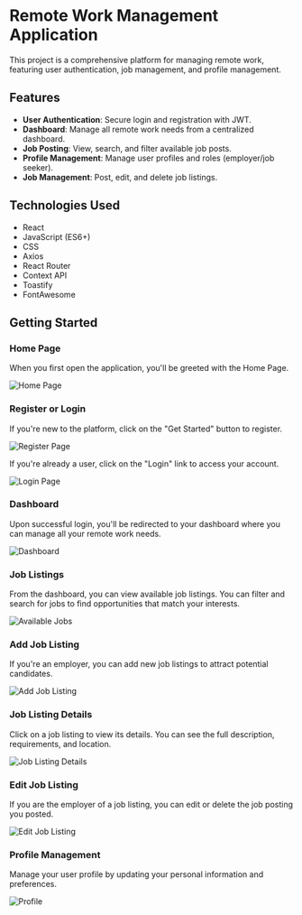 # Remote Work Management Application

This project is a comprehensive platform for managing remote work, featuring user authentication, job management, and profile management.

## Features

- **User Authentication**: Secure login and registration with JWT.
- **Dashboard**: Manage all remote work needs from a centralized dashboard.
- **Job Posting**: View, search, and filter available job posts.
- **Profile Management**: Manage user profiles and roles (employer/job seeker).
- **Job Management**: Post, edit, and delete job listings.

## Technologies Used

- React
- JavaScript (ES6+)
- CSS
- Axios
- React Router
- Context API
- Toastify
- FontAwesome

## Getting Started

### Home Page
When you first open the application, you'll be greeted with the Home Page.

![Home Page](./src/assets/Screenshot_Home.jpg)

### Register or Login
If you're new to the platform, click on the "Get Started" button to register.

![Register Page](./src/assets/Screenshot_loginPage.jpg)

If you're already a user, click on the "Login" link to access your account.

![Login Page](./src/assets/Screenshot_loginPage.jpg)

### Dashboard
Upon successful login, you'll be redirected to your dashboard where you can manage all your remote work needs.

![Dashboard](./src/assets/Screenshot_Dashboard.jpg)

### Job Listings
From the dashboard, you can view available job listings. You can filter and search for jobs to find opportunities that match your interests.

![Available Jobs](./src/assets/Screenshot_AvailableJobs.jpg)

### Add Job Listing
If you're an employer, you can add new job listings to attract potential candidates.

![Add Job Listing](./src/assets/Screenshot_AddJobListing.jpg)

### Job Listing Details
Click on a job listing to view its details. You can see the full description, requirements, and location.

![Job Listing Details](./src/assets/Screenshot_JobListingDetails.jpg)

### Edit Job Listing
If you are the employer of a job listing, you can edit or delete the job posting you posted.

![Edit Job Listing](./src/assets/Screenshot_EditJobListing.jpg)

### Profile Management
Manage your user profile by updating your personal information and preferences.

![Profile](./src/assets/Screenshot_Profile.jpg)